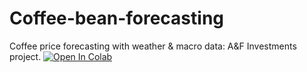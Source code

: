 # Coffee-bean-forecasting
Coffee price forecasting with weather &amp; macro data: A&amp;F Investments project.
[![Open In Colab](https://colab.research.google.com/assets/colab-badge.svg)](https://colab.research.google.com/github/<Senyor-quant>/Coffee-bean-forecasting/blob/main/notebooks/run_training.ipynb)
